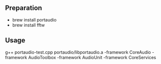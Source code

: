Preparation
-----
* brew install portaudio
* brew install fftw

Usage
-----
g++ portaudio-test.cpp portaudio/libportaudio.a -framework CoreAudio -framework AudioToolbox -framework AudioUnit -framework CoreServices